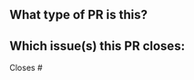 ## What type of PR is this?
<!--
Add one of the following kinds:
feature, hotfix, tests, documentation, other
-->

<!-- REPLACE ME WITH CONTENT -->

## Which issue(s) this PR closes:
<!--
Usage: `Closes #<issue number>`, or `Closes (paste link of issue)`.
-->

Closes #